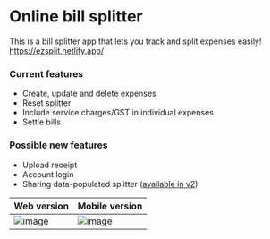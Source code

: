 # Online bill splitter
This is a bill splitter app that lets you track and split expenses easily! 
https://ezsplit.netlify.app/

### Current features 
- Create, update and delete expenses
- Reset splitter
- Include service charges/GST in individual expenses
- Settle bills

### Possible new features 
- Upload receipt
- Account login
- Sharing data-populated splitter ([available in v2](https://github.com/fokjiayi/online_bill_splitter/tree/main/v2]))


Web version             | Mobile version
:-------------------------|:-------------------------
![image](https://github.com/user-attachments/assets/2342d693-e6c9-4e0c-b793-82129fb22fae) |  ![image](https://github.com/user-attachments/assets/111fcb22-d695-49a9-b003-8733c7bd87bc)
